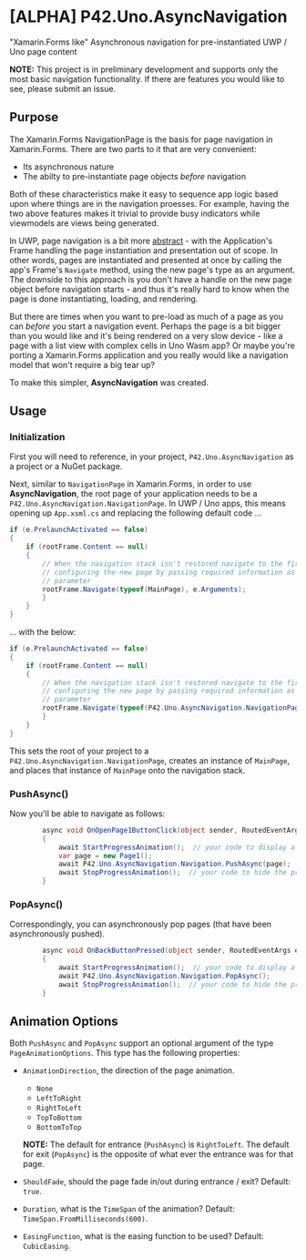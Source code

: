 # [ALPHA] P42.Uno.AsyncNavigation
"Xamarin.Forms like" Asynchronous navigation for pre-instantiated UWP / Uno page content

**NOTE:** This project is in preliminary development and supports only the most basic navigation functionality.  If there are features you would like to see, please submit an issue.

## Purpose
The Xamarin.Forms NavigationPage is the basis for page navigation in Xamarin.Forms.  There are two parts to it that are very convenient:

- Its asynchronous nature
- The abilty to pre-instantiate page objects *before* navigation

Both of these characteristics make it easy to sequence app logic based upon where things are in the navigation proesses.  For example, having the two above features makes it trivial to provide busy indicators while viewmodels are views being generated.

In UWP, page navigation is a bit more [abstract](https://docs.microsoft.com/en-us/windows/uwp/design/basics/navigate-between-two-pages) - with the Application's Frame handling the page instantiation and presentation out of scope.  In other words, pages are instantiated and presented at once by calling the app's Frame's `Navigate` method, using the new page's type as an argument.  The downside to this approach is you don't have a handle on the new page object before navigation starts - and thus it's really hard to know when the page is done instantiating, loading, and rendering.

But there are times when you want to pre-load as much of a page as you can *before* you start a navigation event.  Perhaps the page is a bit bigger than you would like and it's being rendered on a very slow device - like a page with a list view with complex cells in Uno Wasm app?  Or maybe you're porting a Xamarin.Forms application and you really would like a navigation model that won't require a big tear up?

To make this simpler, **AsyncNavigation** was created.

## Usage

### Initialization
First you will need to reference, in your project, `P42.Uno.AsyncNavigation` as a project or a NuGet package.

Next, similar to `NavigationPage` in Xamarin.Forms, in order to use **AsyncNavigation**, the root page of your application needs to be a `P42.Uno.AsyncNavigation.NavigationPage`.  In UWP / Uno apps, this means opening up `App.xsml.cs` and replacing the following default code ...

```csharp
if (e.PrelaunchActivated == false)
{
    if (rootFrame.Content == null)
    {
        // When the navigation stack isn't restored navigate to the first page,
        // configuring the new page by passing required information as a navigation
        // parameter
        rootFrame.Navigate(typeof(MainPage), e.Arguments);
        }
    }
}
```

... with the below:

```csharp
if (e.PrelaunchActivated == false)
{
    if (rootFrame.Content == null)
    {
        // When the navigation stack isn't restored navigate to the first page,
        // configuring the new page by passing required information as a navigation
        // parameter
        rootFrame.Navigate(typeof(P42.Uno.AsyncNavigation.NavigationPage), typeof(MainPage));
        }
    }
}
```

This sets the root of your project to a `P42.Uno.AsyncNavigation.NavigationPage`, creates an instance of `MainPage`, and places that instance of `MainPage` onto the navigation stack.

### PushAsync()

Now you'll be able to navigate as follows:

```csharp
        async void OnOpenPage1ButtonClick(object sender, RoutedEventArgs e)
        {
            await StartProgressAnimation();  // your code to display a progress indicator
            var page = new Page1();
            await P42.Uno.AsyncNavigation.Navigation.PushAsync(page);
            await StopProgressAnimation();  // your code to hide the progress indicator shown above
        }
```        

### PopAsync()

Correspondingly, you can asynchronously pop pages (that have been asynchronously pushed).

```csharp
        async void OnBackButtonPressed(object sender, RoutedEventArgs e)
        {
            await StartProgressAnimation();  // your code to display a progress indicator
            await P42.Uno.AsyncNavigation.Navigation.PopAsync();
            await StopProgressAnimation();  // your code to hide the progress indicator shown above
        }
```

## Animation Options

Both `PushAsync` and `PopAsync` support an optional argument of the type `PageAnimationOptions`.  This type has the following properties:

- `AnimationDirection`, the direction of the page animation.  
  - `None`
  - `LeftToRight`
  - `RightToLeft`
  - `TopToBottom`
  - `BottomToTop`

  **NOTE:** The default for entrance (`PushAsync`) is `RightToLeft`.  The default for exit (`PopAsync`) is the opposite of what ever the entrance was for that page.
- `ShouldFade`, should the page fade in/out during entrance / exit?  Default: `true`.
- `Duration`, what is the `TimeSpan` of the animation?  Default: `TimeSpan.FromMilliseconds(600)`.
- `EasingFunction`, what is the easing function to be used?  Default: `CubicEasing`.


